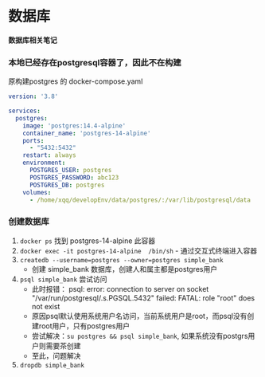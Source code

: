 # 数据库
**数据库相关笔记**

### 本地已经存在postgresql容器了，因此不在构建
原构建postgres 的 docker-compose.yaml
``` yaml
version: '3.8'

services:
  postgres:
    image: 'postgres:14.4-alpine'
    container_name: 'postgres-14-alpine'
    ports:
      - "5432:5432"
    restart: always
    environment:
      POSTGRES_USER: postgres
      POSTGRES_PASSWORD: abc123
      POSTGRES_DB: postgres
    volumes:
      - /home/xqq/developEnv/data/postgres/:/var/lib/postgresql/data
```

### 创建数据库
1. `docker ps` 找到 postgres-14-alpine 此容器
1. `docker exec -it postgres-14-alpine  /bin/sh` - 通过交互式终端进入容器
1. `createdb --username=postgres --owner=postgres simple_bank`
    - 创建 simple_bank 数据库，创建人和属主都是postgres用户
1. `psql simple_bank` 尝试访问
    - 此时报错： psql: error: connection to server on socket "/var/run/postgresql/.s.PGSQL.5432" failed: FATAL:  role "root" does not exist
    - 原因psql默认使用系统用户名访问，当前系统用户是root，而psql没有创建root用户，只有postgres用户
    - 尝试解决：`su postgres && psql simple_bank`, 如果系统没有postgrs用户则需要茶创建 
    - 至此，问题解决
1. `dropdb simple_bank`
